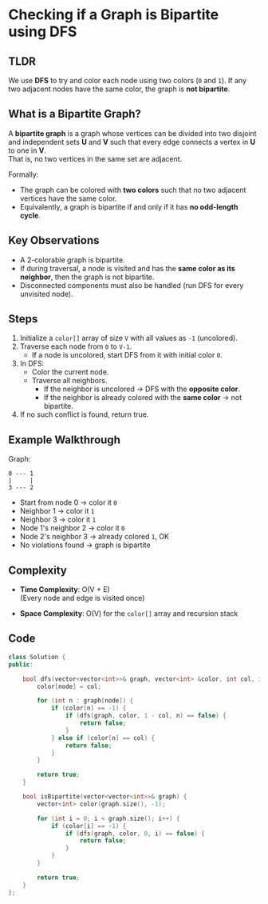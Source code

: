 # Checking if a Graph is Bipartite using DFS

## TLDR
We use **DFS** to try and color each node using two colors (`0` and `1`). If any two adjacent nodes have the same color, the graph is **not bipartite**.

## What is a Bipartite Graph?

A **bipartite graph** is a graph whose vertices can be divided into two disjoint and independent sets **U** and **V** such that every edge connects a vertex in **U** to one in **V**.  
That is, no two vertices in the same set are adjacent.

Formally:
- The graph can be colored with **two colors** such that no two adjacent vertices have the same color.
- Equivalently, a graph is bipartite if and only if it has **no odd-length cycle**.

## Key Observations
- A 2-colorable graph is bipartite.
- If during traversal, a node is visited and has the **same color as its neighbor**, then the graph is not bipartite.
- Disconnected components must also be handled (run DFS for every unvisited node).

## Steps
1. Initialize a `color[]` array of size `V` with all values as `-1` (uncolored).
2. Traverse each node from `0` to `V-1`.
   - If a node is uncolored, start DFS from it with initial color `0`.
3. In DFS:
   - Color the current node.
   - Traverse all neighbors.
     - If the neighbor is uncolored → DFS with the **opposite color**.
     - If the neighbor is already colored with the **same color** → not bipartite.
4. If no such conflict is found, return true.

## Example Walkthrough

Graph:
```
0 --- 1
|     |
3 --- 2
```

- Start from node 0 → color it `0`
- Neighbor 1 → color it `1`
- Neighbor 3 → color it `1`
- Node 1's neighbor 2 → color it `0`
- Node 2's neighbor 3 → already colored `1`, OK
- No violations found → graph is bipartite

## Complexity

- **Time Complexity**: O(V + E)  
  (Every node and edge is visited once)
  
- **Space Complexity**: O(V) for the `color[]` array and recursion stack

## Code
```cpp
class Solution {
public:

    bool dfs(vector<vector<int>>& graph, vector<int> &color, int col, int node) {
        color[node] = col;

        for (int n : graph[node]) {
            if (color[n] == -1) {
                if (dfs(graph, color, 1 - col, n) == false) {
                    return false;
                }
            } else if (color[n] == col) {
                return false;
            }
        }

        return true;
    }

    bool isBipartite(vector<vector<int>>& graph) {
        vector<int> color(graph.size(), -1);

        for (int i = 0; i < graph.size(); i++) {
            if (color[i] == -1) {
                if (dfs(graph, color, 0, i) == false) {
                    return false;
                }
            }
        }

        return true;
    }
};
```

